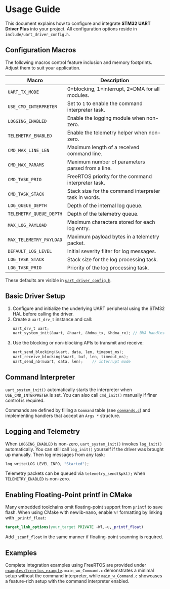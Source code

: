 # Usage Guide

This document explains how to configure and integrate **STM32 UART Driver Plus** into your project. All configuration options reside in `include/uart_driver_config.h`.

## Configuration Macros

The following macros control feature inclusion and memory footprints. Adjust them to suit your application.

| Macro | Description |
|-------|-------------|
|`UART_TX_MODE`|0=blocking, 1=interrupt, 2=DMA for all modules.|
|`USE_CMD_INTERPRETER`|Set to `1` to enable the command interpreter task.|
|`LOGGING_ENABLED`|Enable the logging module when non-zero.|
|`TELEMETRY_ENABLED`|Enable the telemetry helper when non-zero.|
|`CMD_MAX_LINE_LEN`|Maximum length of a received command line.|
|`CMD_MAX_PARAMS`|Maximum number of parameters parsed from a line.|
|`CMD_TASK_PRIO`|FreeRTOS priority for the command interpreter task.|
|`CMD_TASK_STACK`|Stack size for the command interpreter task in words.|
|`LOG_QUEUE_DEPTH`|Depth of the internal log queue.|
|`TELEMETRY_QUEUE_DEPTH`|Depth of the telemetry queue.|
|`MAX_LOG_PAYLOAD`|Maximum characters stored for each log entry.|
|`MAX_TELEMETRY_PAYLOAD`|Maximum payload bytes in a telemetry packet.|
|`DEFAULT_LOG_LEVEL`|Initial severity filter for log messages.|
|`LOG_TASK_STACK`|Stack size for the log processing task.|
|`LOG_TASK_PRIO`|Priority of the log processing task.|

These defaults are visible in [`uart_driver_config.h`](include/uart_driver_config.h).

## Basic Driver Setup

1. Configure and initialize the underlying UART peripheral using the STM32 HAL before calling the driver.
2. Create a `uart_drv_t` instance and call:
   ```c
   uart_drv_t uart;
   uart_system_init(&uart, &huart, &hdma_tx, &hdma_rx); // DMA handles may be NULL
   ```
3. Use the blocking or non-blocking APIs to transmit and receive:
   ```c
   uart_send_blocking(&uart, data, len, timeout_ms);
   uart_receive_blocking(&uart, buf, len, timeout_ms);
   uart_send_nb(&uart, data, len);    // interrupt mode

## Command Interpreter

`uart_system_init()` automatically starts the interpreter when `USE_CMD_INTERPRETER` is set. You can also call `cmd_init()` manually if finer control is required.

Commands are defined by filling a `Command` table (see [`commands.c`](src/commands.c)) and implementing handlers that accept an `Args *` structure.

## Logging and Telemetry

When `LOGGING_ENABLED` is non-zero, `uart_system_init()` invokes
`log_init()` automatically. You can still call `log_init()` yourself
if the driver was brought up manually. Then log messages from any task:
```c
log_write(LOG_LEVEL_INFO, "Started");
```
Telemetry packets can be queued via `telemetry_send(&pkt);` when `TELEMETRY_ENABLED` is non-zero.

## Enabling Floating-Point printf in CMake

Many embedded toolchains omit floating-point support from `printf` to save
flash. When using CMake with newlib-nano, enable `%f` formatting by linking
with `_printf_float`:

```cmake
target_link_options(your_target PRIVATE -Wl,-u,_printf_float)
```

Add `_scanf_float` in the same manner if floating-point scanning is required.

## Examples

Complete integration examples using FreeRTOS are provided under [`examples/freertos_example`](examples/freertos_example).
`main_wo_Command.c` demonstrates a minimal setup without the command interpreter, while `main_w_Command.c` showcases a feature-rich setup with the command interpreter enabled.
